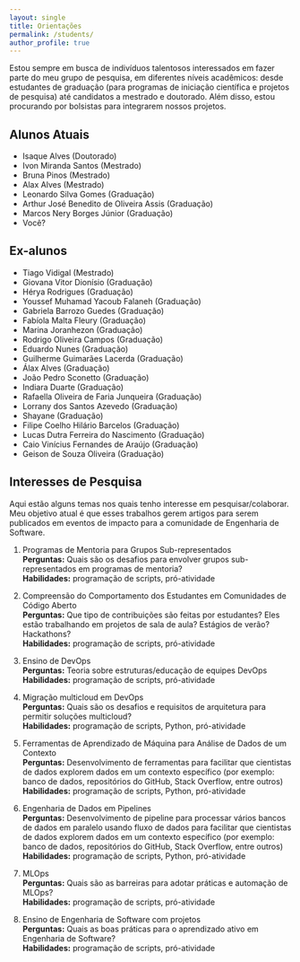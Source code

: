```yaml
---
layout: single
title: Orientações
permalink: /students/
author_profile: true
---
```


Estou sempre em busca de indivíduos talentosos interessados em fazer parte do meu grupo de pesquisa, em diferentes níveis acadêmicos: desde estudantes de graduação (para programas de iniciação científica e projetos de pesquisa) até candidatos a mestrado e doutorado. Além disso, estou procurando por bolsistas para integrarem nossos projetos.

## Alunos Atuais

- Isaque Alves (Doutorado)
- Ivon Miranda Santos (Mestrado)
- Bruna Pinos (Mestrado)
- Alax Alves (Mestrado)
- Leonardo Silva Gomes (Graduação)
- Arthur José Benedito de Oliveira Assis (Graduação)
- Marcos Nery Borges Júnior (Graduação)
- Você?

## Ex-alunos

- Tiago Vidigal (Mestrado)
- Giovana Vitor Dionísio (Graduação)
- Hérya Rodrigues (Graduação)
- Youssef Muhamad Yacoub Falaneh (Graduação)
- Gabriela Barrozo Guedes (Graduação)
- Fabíola Malta Fleury (Graduação)
- Marina Joranhezon (Graduação)
- Rodrigo Oliveira Campos (Graduação)
- Eduardo Nunes (Graduação)
- Guilherme Guimarães Lacerda (Graduação)
- Álax Alves (Graduação)
- João Pedro Sconetto (Graduação)
- Indiara Duarte (Graduação)
- Rafaella Oliveira de Faria Junqueira (Graduação)
- Lorrany dos Santos Azevedo (Graduação)
- Shayane (Graduação)
- Filipe Coelho Hilário Barcelos (Graduação)
- Lucas Dutra Ferreira do Nascimento (Graduação)
- Caio Vinícius Fernandes de Araújo (Graduação)
- Geison de Souza Oliveira (Graduação)

## Interesses de Pesquisa

Aqui estão alguns temas nos quais tenho interesse em pesquisar/colaborar. Meu objetivo atual é que esses trabalhos gerem artigos para serem publicados em eventos de impacto para a comunidade de Engenharia de Software.

1. Programas de Mentoria para Grupos Sub-representados<br>
**Perguntas:** Quais são os desafios para envolver grupos sub-representados em programas de mentoria?<br>
**Habilidades:** programação de scripts, pró-atividade<br>

2. Compreensão do Comportamento dos Estudantes em Comunidades de Código Aberto<br>
**Perguntas:** Que tipo de contribuições são feitas por estudantes? Eles estão trabalhando em projetos de sala de aula? Estágios de verão? Hackathons?<br>
**Habilidades:** programação de scripts, pró-atividade<br>

3. Ensino de DevOps<br>
**Perguntas:** Teoria sobre estruturas/educação de equipes DevOps<br>
**Habilidades:** programação de scripts, pró-atividade<br>

4. Migração multicloud em DevOps<br>
**Perguntas:** Quais são os desafios e requisitos de arquitetura para permitir soluções multicloud?<br>
**Habilidades:** programação de scripts, Python, pró-atividade<br>

5. Ferramentas de Aprendizado de Máquina para Análise de Dados de um Contexto<br>
**Perguntas:** Desenvolvimento de ferramentas para facilitar que cientistas de dados explorem dados em um contexto específico (por exemplo: banco de dados, repositórios do GitHub, Stack Overflow, entre outros)<br>
**Habilidades:** programação de scripts, Python, pró-atividade<br>

6. Engenharia de Dados em Pipelines<br>
**Perguntas:** Desenvolvimento de pipeline para processar vários bancos de dados em paralelo usando fluxo de dados para facilitar que cientistas de dados explorem dados em um contexto específico (por exemplo: banco de dados, repositórios do GitHub, Stack Overflow, entre outros)<br>
**Habilidades:** programação de scripts, Python, pró-atividade<br>

7. MLOps<br>
**Perguntas:** Quais são as barreiras para adotar práticas e automação de MLOps?<br>
**Habilidades:** programação de scripts, pró-atividade<br>

8. Ensino de Engenharia de Software com projetos<br>
**Perguntas:** Quais as boas práticas para o aprendizado ativo em Engenharia de Software?<br>
**Habilidades:** programação de scripts, pró-atividade<br>
